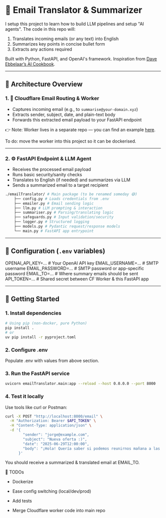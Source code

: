 # 📧 Email Translator & Summarizer

I setup this project to learn how to build LLM pipelines and setup "AI agents". The code in this repo will:

1. Translates incoming emails (or any text) into English  
2. Summarizes key points in concise bullet form  
3. Extracts any actions required

Built with Python, FastAPI, and OpenAI's framework. Inspiration from [Dave Ebbelaar’s AI Cookbook](https://github.com/daveebbelaar/ai-cookbook).

---

## 🧠 Architecture Overview

### 1. 📨 Cloudflare Email Routing & Worker

- Captures incoming email (e.g., to `summarise@your-domain.xyz`)
- Extracts sender, subject, date, and plain-text body
- Forwards this extracted email payload to your FastAPI endpoint

👉 Note: Worker lives in a separate repo — you can find an example [here](https://github.com/peteD900/cf-worker-summariser).

To do: move the worker into this project so it can be dockerised.

---

### 2. ⚙️ FastAPI Endpoint & LLM Agent

- Receives the processed email payload  
- Runs basic security/sanity checks  
- Translates to English (if needed) and summarizes via LLM  
- Sends a summarized email to a target recipient  

```bash
./emailTranslator/ # Main package (to be renamed someday 😅)
    ├── config.py # Loads credentials from .env
    ├── emailer.py # Email sending logic
    ├── llm.py # LLM prompting & interaction
    ├── summariser.py # Parsing/translating logic
    ├── safeguards.py # Input validation/security
    ├── logger.py # Structured logging
    ├── models.py # Pydantic request/response models
    └── main.py # FastAPI app entrypoint
```

---

## 🔧 Configuration (`.env` variables)

OPENAI_API_KEY=… # Your OpenAI API key
EMAIL_USERNAME=… # SMTP username
EMAIL_PASSWORD=… # SMTP password or app-specific password
EMAIL_TO=… # Where summary emails should be sent
API_TOKEN=… # Shared secret between CF Worker & this FastAPI app


---

## 🚀 Getting Started

### 1. Install dependencies

```bash
# Using pip (non‑docker, pure Python)
pip install .
# or
uv pip install -r pyproject.toml
```

### 2. Configure .env

Populate .env with values from above section.

### 3. Run the FastAPI service

```bash
uvicorn emailTranslator.main:app --reload --host 0.0.0.0 --port 8000
```

### 4. Test it locally

Use tools like curl or Postman:

```bash
curl -X POST "http://localhost:8000/email" \
  -H "Authorization: Bearer $API_TOKEN" \
  -H "Content-Type: application/json" \
  -d '{
        "sender": "jorge@example.com",
        "subject": "Nueva oferta :)",
        "date": "2025-06-29T12:00:00",
        "body": "¡Hola! Quería saber si podemos reunirnos mañana a las 2."
      }'
```

You should receive a summarized & translated email at EMAIL_TO.

🧩 TODOs

 - Dockerize

 - Ease config switching (local/dev/prod)

 - Add tests

 - Merge Cloudflare worker code into main repo